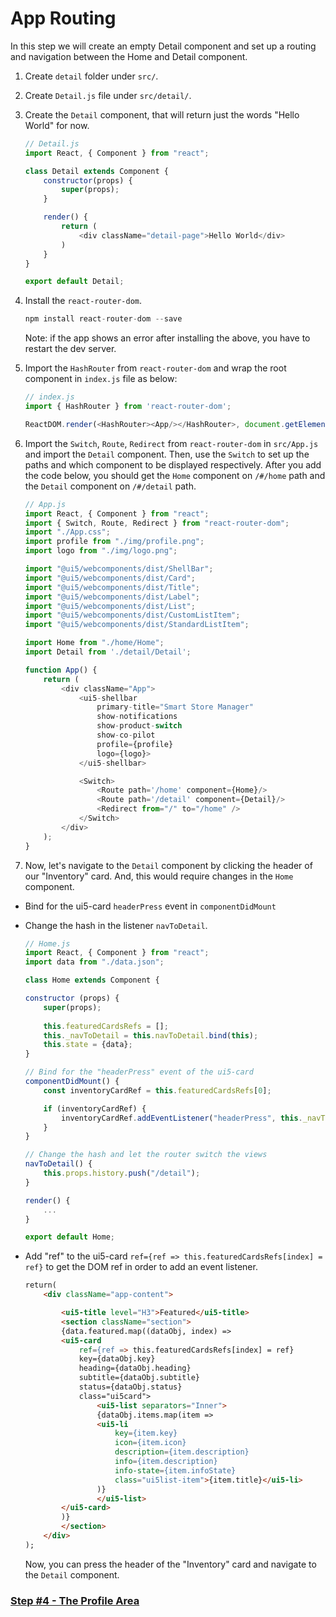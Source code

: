 # App Routing

In this step we will create an empty Detail component and set up a routing and navigation between the Home and Detail component.


1. Create `detail` folder under `src/`.

2. Create `Detail.js` file under `src/detail/`.

3. Create the `Detail` component, that will return just  the words "Hello World" for now.

	```js 
	// Detail.js
	import React, { Component } from "react";

	class Detail extends Component {
		constructor(props) {
			super(props);
		}

		render() {
			return (
				<div className="detail-page">Hello World</div>
			)
		}
	}

	export default Detail;
	```
4. Install the `react-router-dom`.
	```js
	npm install react-router-dom --save
	```
	Note: if the app shows an error after installing the above, you have to restart the dev server.

5. Import the `HashRouter` from `react-router-dom` and wrap the root component in `index.js` file as below:

	```js 
	// index.js
	import { HashRouter } from 'react-router-dom';

	ReactDOM.render(<HashRouter><App/></HashRouter>, document.getElementById('root'));
	```



6. Import the `Switch`, `Route`, `Redirect` from `react-router-dom` in `src/App.js`  and import the `Detail` component.
Then, use the `Switch` to set up the paths and which component to be displayed respectively. After you add the code below, you should get the `Home` component on `/#/home` path and the `Detail` component on `/#/detail` path.


	```js 
	// App.js
	import React, { Component } from "react";
	import { Switch, Route, Redirect } from "react-router-dom";
	import "./App.css";
	import profile from "./img/profile.png";
	import logo from "./img/logo.png";

	import "@ui5/webcomponents/dist/ShellBar";
	import "@ui5/webcomponents/dist/Card";
	import "@ui5/webcomponents/dist/Title";
	import "@ui5/webcomponents/dist/Label";
	import "@ui5/webcomponents/dist/List";
	import "@ui5/webcomponents/dist/CustomListItem";
	import "@ui5/webcomponents/dist/StandardListItem";

	import Home from "./home/Home";
	import Detail from './detail/Detail';

	function App() {
		return (
			<div className="App">
				<ui5-shellbar
					primary-title="Smart Store Manager"
					show-notifications
					show-product-switch
					show-co-pilot
					profile={profile}
					logo={logo}>
				</ui5-shellbar>

				<Switch>
					<Route path='/home' component={Home}/>
					<Route path='/detail' component={Detail}/>
					<Redirect from="/" to="/home" />
				</Switch>
			</div>
		);
	}
	```

7. Now, let's navigate to the `Detail` component by clicking the header of our "Inventory" card.  And, this would require changes in the `Home` component. 

- Bind for the ui5-card `headerPress` event in `componentDidMount`
- Change the hash in the listener `navToDetail`.

	```js 
	// Home.js
	import React, { Component } from "react";
	import data from "./data.json";

	class Home extends Component {

	constructor (props) {
		super(props);
		
		this.featuredCardsRefs = [];
		this._navToDetail = this.navToDetail.bind(this);
		this.state = {data};
	}

	// Bind for the "headerPress" event of the ui5-card
	componentDidMount() {
		const inventoryCardRef = this.featuredCardsRefs[0];

		if (inventoryCardRef) {
			inventoryCardRef.addEventListener("headerPress", this._navToDetail);
		}
	}

	// Change the hash and let the router switch the views
	navToDetail() {
		this.props.history.push("/detail");
	}

	render() {
		...
	}

	export default Home;
	```

- Add "ref" to the ui5-card `ref={ref => this.featuredCardsRefs[index] = ref}` to get the DOM ref in order to add an event listener.

	```html
	return(
		<div className="app-content">

			<ui5-title level="H3">Featured</ui5-title>
			<section className="section">
			{data.featured.map((dataObj, index) => 
			<ui5-card
				ref={ref => this.featuredCardsRefs[index] = ref}
				key={dataObj.key}
				heading={dataObj.heading}
				subtitle={dataObj.subtitle}
				status={dataObj.status}
				class="ui5card">
					<ui5-list separators="Inner">
					{dataObj.items.map(item =>
					<ui5-li
						key={item.key}
						icon={item.icon}
						description={item.description}
						info={item.description}
						info-state={item.infoState}
						class="ui5list-item">{item.title}</ui5-li>
					)}
					</ui5-list>
			</ui5-card>
			)}
			</section>
		</div>
	);
	```

	Now, you can press the header of the "Inventory" card and navigate to the `Detail` component.

### [Step #4 - The Profile Area](./Step4_The_Profile_Area.md)

